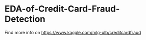 # EDA-of-Credit-Card-Fraud-Detection

Find more info on
https://www.kaggle.com/mlg-ulb/creditcardfraud
